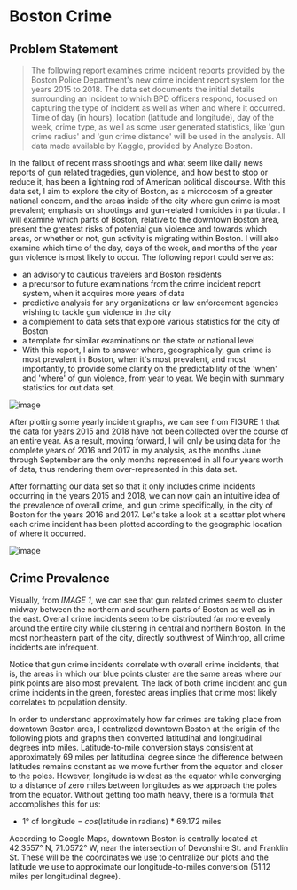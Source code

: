 # Boston Crime

## Problem Statement

>The following report examines crime incident reports provided by the Boston Police Department's new crime incident report system for the years 2015 to 2018. The data set documents the initial details surrounding an incident to which BPD officers respond, focused on capturing the type of incident as well as when and where it occurred. Time of day (in hours), location (latitude and longitude), day of the week, crime type, as well as some user generated statistics, like 'gun crime radius' and 'gun crime distance' will be used in the analysis. All data made available by Kaggle, provided by Analyze Boston.

In the fallout of recent mass shootings and what seem like daily news reports of gun related tragedies, gun violence, and how best to stop or reduce it, has been a lightning rod of American political discourse. With this data set, I aim to explore the city of Boston, as a microcosm of a greater national concern, and the areas inside of the city where gun crime is most prevalent; emphasis on shootings and gun-related homicides in particular. I will examine which parts of Boston, relative to the downtown Boston area, present the greatest risks of potential gun violence and towards which areas, or whether or not, gun activity is migrating within Boston. I will also examine which time of the day, days of the week, and months of the year gun violence is most likely to occur. The following report could serve as:

+ an advisory to cautious travelers and Boston residents
+ a precursor to future examinations from the crime incident report system, when it acquires more years of data
+ predictive analysis for any organizations or law enforcement agencies wishing to tackle gun violence in the city
+ a complement to data sets that explore various statistics for the city of Boston
+ a template for similar examinations on the state or national level
+ With this report, I aim to answer where, geographically, gun crime is most prevalent in Boston, when it's most prevalent, and most importantly, to provide some clarity on the predictability of the 'when' and 'where' of gun violence, from year to year. We begin with summary statistics for out data set.

![image](https://user-images.githubusercontent.com/42311832/94982019-7bc56f00-04f4-11eb-9b56-5654ff0cf6e8.png)

After plotting some yearly incident graphs, we can see from FIGURE 1 that the data for years 2015 and 2018 have not been collected over the course of an entire year. As a result, moving forward, I will only be using data for the complete years of 2016 and 2017 in my analysis, as the months June through September are the only months represented in all four years worth of data, thus rendering them over-represented in this data set.

After formatting our data set so that it only includes crime incidents occurring in the years 2015 and 2018, we can now gain an intuitive idea of the prevalence of overall crime, and gun crime specifically, in the city of Boston for the years 2016 and 2017. Let's take a look at a scatter plot where each crime incident has been plotted according to the geographic location of where it occurred.

![image](https://user-images.githubusercontent.com/42311832/94982080-d65ecb00-04f4-11eb-89cb-eb05bec2f02c.png)

## Crime Prevalence

Visually, from *IMAGE 1*, we can see that gun related crimes seem to cluster midway between the northern and southern parts of Boston as well as in the east. Overall crime incidents seem to be distributed far more evenly around the entire city while clustering in central and northern Boston. In the most northeastern part of the city, directly southwest of Winthrop, all crime incidents are infrequent. 

Notice that gun crime incidents correlate with overall crime incidents, that is, the areas in which our blue points cluster are the same areas where our pink points are also most prevalent. The lack of both crime incident and gun crime incidents in the green, forested areas implies that crime most likely correlates to population density.

In order to understand approximately how far crimes are taking place from downtown Boston area, I centralized downtown Boston at the origin of the following plots and graphs then converted latitudinal and longitudinal degrees into miles. Latitude-to-mile conversion stays consistent at approximately 69 miles per latitudinal degree since the difference between latitudes remains constant as we move further from the equator and closer to the poles. However, longitude is widest as the equator while converging to a distance of zero miles between longitudes as we approach the poles from the equator. Without getting too math heavy, there is a formula that accomplishes this for us:

- 1° of longitude = *cos*(latitude in radians) * 69.172 miles

According to Google Maps, downtown Boston is centrally located at 42.3557° N, 71.0572° W, near the intersection of Devonshire St. and Franklin St. These will be the coordinates we use to centralize our plots and the latitude we use to approximate our longitude-to-miles conversion (51.12 miles per longitudinal degree).
